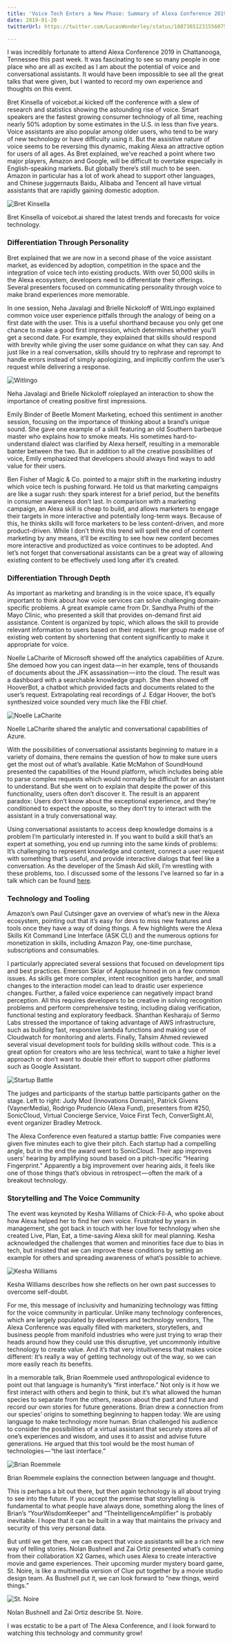 ```yaml
---
title: 'Voice Tech Enters a New Phase: Summary of Alexa Conference 2019'
date: 2019-01-20
twitterUrl: https://twitter.com/LucasWonderley/status/1087365123155607553

---
```

I was incredibly fortunate to attend Alexa Conference 2019 in Chattanooga, Tennessee this past week. It was fascinating to see so many people in one place who are all as excited as I am about the potential of voice and conversational assistants. It would have been impossible to see all the great talks that were given, but I wanted to record my own experience and thoughts on this event.

Bret Kinsella of voicebot.ai kicked off the conference with a slew of research and statistics showing the astounding rise of voice. Smart speakers are the fastest growing consumer technology of all time, reaching nearly 50% adoption by some estimates in the U.S. in less than five years. Voice assistants are also popular among older users, who tend to be wary of new technology or have difficulty using it. But the assistive nature of voice seems to be reversing this dynamic, making Alexa an attractive option for users of all ages. As Bret explained, we’ve reached a point where two major players, Amazon and Google, will be difficult to overtake especially in English-speaking markets. But globally there’s still much to be seen. Amazon in particular has a lot of work ahead to support other languages, and Chinese juggernauts Baidu, Alibaba and Tencent all have virtual assistants that are rapidly gaining domestic adoption.

![Bret Kinsella](/kinsella.jpeg "Bret Kinsella")
<div class="caption">Bret Kinsella of voicebot.ai shared the latest trends and forecasts for voice technology.</div>

### Differentiation Through Personality
Bret explained that we are now in a second phase of the voice assistant market, as evidenced by adoption, competition in the space and the integration of voice tech into existing products. With over 50,000 skills in the Alexa ecosystem, developers need to differentiate their offerings. Several presenters focused on communicating personality through voice to make brand experiences more memorable.

In one session, Neha Javalagi and Brielle Nickoloff of WitLingo explained common voice user experience pitfalls through the analogy of being on a first date with the user. This is a useful shorthand because you only get one chance to make a good first impression, which determines whether you’ll get a second date. For example, they explained that skills should respond with brevity while giving the user some guidance on what they can say. And just like in a real conversation, skills should try to rephrase and reprompt to handle errors instead of simply apologizing, and implicitly confirm the user’s request while delivering a response.

![Witlingo](/witlingo.jpeg "Witlingo")
<div class="caption">
Neha Javalagi and Brielle Nickoloff roleplayed an interaction to show the importance of creating positive first impressions.</div>

Emily Binder of Beetle Moment Marketing, echoed this sentiment in another session, focusing on the importance of thinking about a brand’s unique sound. She gave one example of a skill featuring an old Southern barbeque master who explains how to smoke meats. His sometimes hard-to-understand dialect was clarified by Alexa herself, resulting in a memorable banter between the two. But in addition to all the creative possibilities of voice, Emily emphasized that developers should always find ways to add value for their users.

Ben Fisher of Magic & Co. pointed to a major shift in the marketing industry which voice tech is pushing forward. He told us that marketing campaigns are like a sugar rush: they spark interest for a brief period, but the benefits in consumer awareness don’t last. In comparison with a marketing campaign, an Alexa skill is cheap to build, and allows marketers to engage their targets in more interactive and potentially long-term ways. Because of this, he thinks skills will force marketers to be less content-driven, and more product-driven. While I don’t think this trend will spell the end of content marketing by any means, it’ll be exciting to see how new content becomes more interactive and productized as voice continues to be adopted. And let’s not forget that conversational assistants can be a great way of allowing existing content to be effectively used long after it’s created.

### Differentiation Through Depth
As important as marketing and branding is in the voice space, it’s equally important to think about how voice services can solve challenging domain-specific problems. A great example came from Dr. Sandhya Pruthi of the Mayo Clinic, who presented a skill that provides on-demand first aid assistance. Content is organized by topic, which allows the skill to provide relevant information to users based on their request. Her group made use of existing web content by shortening that content significantly to make it appropriate for voice.

Noelle LaCharite of Microsoft showed off the analytics capabilities of Azure. She demoed how you can ingest data — in her example, tens of thousands of documents about the JFK assassination — into the cloud. The result was a dashboard with a searchable knowledge graph. She then showed off HooverBot, a chatbot which provided facts and documents related to the user’s request. Extrapolating real recordings of J. Edgar Hoover, the bot’s synthesized voice sounded very much like the FBI chief.

![Noelle LaCharite](/lacharite.jpeg "Noelle LaCharite")
<div class="caption">Noelle LaCharite shared the analytic and conversational capabilities of Azure.</div>

With the possibilities of conversational assistants beginning to mature in a variety of domains, there remains the question of how to make sure users get the most out of what’s available. Katie McMahon of SoundHound presented the capabilities of the Hound platform, which includes being able to parse complex requests which would normally be difficult for an assistant to understand. But she went on to explain that despite the power of this functionality, users often don’t discover it. The result is an apparent paradox: Users don’t know about the exceptional experience, and they’re conditioned to expect the opposite, so they don’t try to interact with the assistant in a truly conversational way.

Using conversational assistants to access deep knowledge domains is a problem I’m particularly interested in. If you want to build a skill that’s an expert at something, you end up running into the same kinds of problems: It’s challenging to represent knowledge and content, connect a user request with something that’s useful, and provide interactive dialogs that feel like a conversation. As the developer of the Smash Aid skill, I’m wrestling with these problems, too. I discussed some of the lessons I’ve learned so far in a talk which can be found [here](https://www.youtube.com/watch?v=oAmobFK09pU).

### Technology and Tooling
Amazon’s own Paul Cutsinger gave an overview of what’s new in the Alexa ecosystem, pointing out that it’s easy for devs to miss new features and tools once they have a way of doing things. A few highlights were the Alexa Skills Kit Command Line Interface (ASK CLI) and the numerous options for monetization in skills, including Amazon Pay, one-time purchase, subscriptions and consumables.

I particularly appreciated several sessions that focused on development tips and best practices. Emerson Sklar of Applause honed in on a few common issues. As skills get more complex, intent recognition gets harder, and small changes to the interaction model can lead to drastic user experience changes. Further, a failed voice experience can negatively impact brand perception. All this requires developers to be creative in solving recognition problems and perform comprehensive testing, including dialog verification, functional testing and exploratory feedback. Shanthan Kesharaju of Sermo Labs stressed the importance of taking advantage of AWS infrastructure, such as building fast, responsive lambda functions and making use of Cloudwatch for monitoring and alerts. Finally, Tahsim Ahmed reviewed several visual development tools for building skills without code. This is a great option for creators who are less technical, want to take a higher level approach or don’t want to double their effort to support other platforms such as Google Assistant.

![Startup Battle](/battle.jpeg "Startup Battle")
<div class="caption">The judges and participants of the startup battle participants gather on the stage. Left to right: Judy Mod (Innovations Domain), Patrick Givens (VaynerMedia), Rodrigo Prudencio (Alexa Fund), presenters from #250, SonicCloud, Virtual Concierge Service, Voice First Tech, ConverSight.AI, event organizer Bradley Metrock.</div>

The Alexa Conference even featured a startup battle: Five companies were given five minutes each to give their pitch. Each startup had a compelling angle, but in the end the award went to SonicCloud. Their app improves users’ hearing by amplifying sound based on a pitch-specific “Hearing Fingerprint.” Apparently a big improvement over hearing aids, it feels like one of those things that’s obvious in retrospect — often the mark of a breakout technology.

### Storytelling and The Voice Community
The event was keynoted by Kesha Williams of Chick-Fil-A, who spoke about how Alexa helped her to find her own voice. Frustrated by years in management, she got back in touch with her love for technology when she created Live, Plan, Eat, a time-saving Alexa skill for meal planning. Kesha acknowledged the challenges that women and minorities face due to bias in tech, but insisted that we can improve these conditions by setting an example for others and spreading awareness of what’s possible to achieve.

![Kesha Williams](/williams.jpeg "Kesha Williams")
<div class="caption">
Kesha Williams describes how she reflects on her own past successes to overcome self-doubt.</div>

For me, this message of inclusivity and humanizing technology was fitting for the voice community in particular. Unlike many technology conferences, which are largely populated by developers and technology vendors, The Alexa Conference was equally filled with marketers, storytellers, and business people from manifold industries who were just trying to wrap their heads around how they could use this disruptive, yet uncommonly intuitive technology to create value. And it’s that very intuitiveness that makes voice different: It’s really a way of getting technology out of the way, so we can more easily reach its benefits.

In a memorable talk, Brian Roemmele used anthropological evidence to point out that language is humanity’s “first interface.” Not only is it how we first interact with others and begin to think, but it’s what allowed the human species to separate from the others, reason about the past and future and record our own stories for future generations. Brian drew a connection from our species’ origins to something beginning to happen today: We are using language to make technology more human. Brian challenged his audience to consider the possibilities of a virtual assistant that securely stores all of one’s experiences and wisdom, and uses it to assist and advise future generations. He argued that this tool would be the most human of technologies — “the last interface.”

![Brian Roemmele](/roemmele.jpeg "Brian Roemmele")
<div class="caption">
Brian Roemmele explains the connection between language and thought.</div>

This is perhaps a bit out there, but then again technology is all about trying to see into the future. If you accept the premise that storytelling is fundamental to what people have always done, something along the lines of Brian’s “YourWisdomKeeper” and “TheIntelligenceAmplifier” is probably inevitable. I hope that it can be built in a way that maintains the privacy and security of this very personal data.

But until we get there, we can expect that voice assistants will be a rich new way of telling stories. Nolan Bushnell and Zai Ortiz presented what’s coming from their collaboration X2 Games, which uses Alexa to create interactive movie and game experiences. Their upcoming murder mystery board game, St. Noire, is like a multimedia version of Clue put together by a movie studio design team. As Bushnell put it, we can look forward to “new things, weird things.”

![St. Noire](/stnoire.jpeg "St. Noire")
<div class="caption">
Nolan Bushnell and Zai Ortiz describe St. Noire.</div>

I was ecstatic to be a part of The Alexa Conference, and I look forward to watching this technology and community grow!